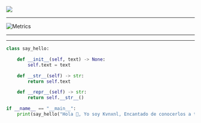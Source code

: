 <img align="center" height="auto" src="https://github.com/MhankBarBar/MhankBarBar/blob/master/img/1.jpg"/>

___
![Metrics](https://github.com/MhankBarBar/MhankBarBar/blob/master/github-metrics.svg)
___

<!--
[![ReadMe Card](https://github-readme-stats.vercel.app/api/pin/?username=mhankbarbar&repo=termux-wabot&theme=auto)](https://github.com/mhankbarbar/termux-wabot)
-->

---
```python
class say_hello:

    def __init__(self, text) -> None:
        self.text = text

    def __str__(self) -> str:
        return self.text

    def __repr__(self) -> str:
        return self.__str__()

if __name__ == "__main__":
    print(say_hello("Hola 👋, Yo soy Kvnxnl, Encantado de conocerlos a todos!"))
```